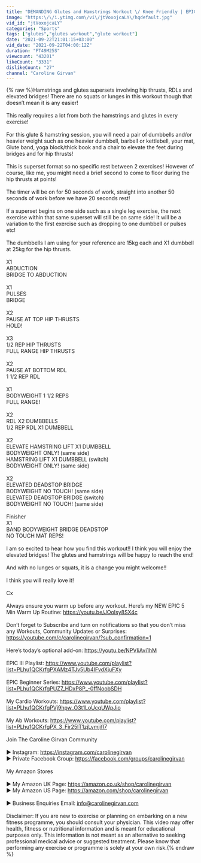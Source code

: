 ```yaml
---
title: "DEMANDING Glutes and Hamstrings Workout \/ Knee Friendly | EPIC III Day 13"
image: "https:\/\/i.ytimg.com\/vi\/jtVoxojcaLY\/hqdefault.jpg"
vid_id: "jtVoxojcaLY"
categories: "Sports"
tags: ["glutes","glutes workout","glute workout"]
date: "2021-09-22T21:01:15+03:00"
vid_date: "2021-09-22T04:00:12Z"
duration: "PT49M25S"
viewcount: "43201"
likeCount: "3331"
dislikeCount: "27"
channel: "Caroline Girvan"
---
```

{% raw %}Hamstrings and glutes supersets involving hip thrusts, RDLs and elevated bridges! There are no squats or lunges in this workout though that doesn’t mean it is any easier! <br /><br />This really requires a lot from both the hamstrings and glutes in every exercise! <br /><br />For this glute &amp; hamstring session, you will need a pair of dumbbells and/or heavier weight such as one heavier dumbbell, barbell or kettlebell, your mat, Glute band, yoga block/thick book and a chair to elevate the feet during bridges and for hip thrusts!<br /><br />This is superset format so no specific rest between 2 exercises! However of course, like me, you might need a brief second to come to floor during the hip thrusts at points! <br /><br />The timer will be on for 50 seconds of work, straight into another 50 seconds of work before we have 20 seconds rest!<br /><br />If a superset begins on one side such as a single leg exercise, the next exercise within that same superset will still be on same side! It will be a variation to the first exercise such as dropping to one dumbbell or pulses etc! <br /><br />The dumbbells I am using for your reference are 15kg each and X1 dumbbell at 25kg for the hip thrusts.<br /><br />X1<br />ABDUCTION<br />BRIDGE TO ABDUCTION<br /><br />X1<br />PULSES<br />BRIDGE<br /><br />X2<br />PAUSE AT TOP HIP THRUSTS<br />HOLD!<br /><br />X3<br />1/2 REP HIP THRUSTS<br />FULL RANGE HIP THRUSTS<br /><br />X2<br />PAUSE AT BOTTOM RDL <br />1 1/2 REP RDL<br /><br />X1<br />BODYWEIGHT 1 1/2 REPS<br />FULL RANGE!<br /><br />X2<br />RDL X2 DUMBBELLS<br />1/2 REP RDL X1 DUMBBELL<br /><br />X2<br />ELEVATE HAMSTRING LIFT X1 DUMBBELL<br />BODYWEIGHT ONLY! (same side)<br />HAMSTRING LIFT X1 DUMBBELL (switch)<br />BODYWEIGHT ONLY! (same side)<br /><br />X2<br />ELEVATED DEADSTOP BRIDGE<br />BODYWEIGHT NO TOUCH! (same side)<br />ELEVATED DEADSTOP BRIDGE (switch)<br />BODYWEIGHT NO TOUCH! (same side)<br /><br />Finisher<br />X1<br />BAND BODYWEIGHT BRIDGE DEADSTOP <br />NO TOUCH MAT REPS!<br /><br />I am so excited to hear how you find this workout!! I think you will enjoy the elevated bridges! The glutes and hamstrings will be happy to reach the end! <br /><br />And with no lunges or squats, it is a change you might welcome!! <br /><br />I think you will really love it!<br /><br />Cx<br /><br />Always ensure you warm up before any workout. Here’s my NEW EPIC 5 Min Warm Up Routine: <a rel="nofollow" target="blank" href="https://youtu.be/JOoIsy8SX4c">https://youtu.be/JOoIsy8SX4c</a><br /><br />Don’t forget to Subscribe and turn on notifications so that you don’t miss any Workouts, Community Updates or Surprises: <a rel="nofollow" target="blank" href="https://youtube.com/c/carolinegirvan/?sub_confirmation=1">https://youtube.com/c/carolinegirvan/?sub_confirmation=1</a><br /><br />Here’s today’s optional add-on: <a rel="nofollow" target="blank" href="https://youtu.be/NPVIiAvi1hM">https://youtu.be/NPVIiAvi1hM</a><br /><br />EPIC III Playlist: <a rel="nofollow" target="blank" href="https://www.youtube.com/playlist?list=PLhu1QCKrfgPXAMz4TJv5Ub4IFvdXjuFXy">https://www.youtube.com/playlist?list=PLhu1QCKrfgPXAMz4TJv5Ub4IFvdXjuFXy</a><br /><br />EPIC Beginner Series: <a rel="nofollow" target="blank" href="https://www.youtube.com/playlist?list=PLhu1QCKrfgPUZ7_HDxP8P_-0ffNoobSDH">https://www.youtube.com/playlist?list=PLhu1QCKrfgPUZ7_HDxP8P_-0ffNoobSDH</a><br /><br />My Cardio Workouts: <a rel="nofollow" target="blank" href="https://www.youtube.com/playlist?list=PLhu1QCKrfgPVj9hpw_O3t1LoUcqUWpJio">https://www.youtube.com/playlist?list=PLhu1QCKrfgPVj9hpw_O3t1LoUcqUWpJio</a><br /><br />My Ab Workouts: <a rel="nofollow" target="blank" href="https://www.youtube.com/playlist?list=PLhu1QCKrfgPX_3_Fir25lT1zjLvmjifl7">https://www.youtube.com/playlist?list=PLhu1QCKrfgPX_3_Fir25lT1zjLvmjifl7</a><br /><br />Join The Caroline Girvan Community<br /><br />▶ Instagram: <a rel="nofollow" target="blank" href="https://instagram.com/carolinegirvan">https://instagram.com/carolinegirvan</a><br />▶ Private Facebook Group: <a rel="nofollow" target="blank" href="https://facebook.com/groups/carolinegirvan">https://facebook.com/groups/carolinegirvan</a><br /><br />My Amazon Stores<br /><br />▶ My Amazon UK Page: <a rel="nofollow" target="blank" href="https://amazon.co.uk/shop/carolinegirvan">https://amazon.co.uk/shop/carolinegirvan</a><br />▶ My Amazon US Page: <a rel="nofollow" target="blank" href="https://amazon.com/shop/carolinegirvan">https://amazon.com/shop/carolinegirvan</a><br /><br />▶ Business Enquiries Email: info@carolinegirvan.com<br /><br />Disclaimer: If you are new to exercise or planning on embarking on a new fitness programme, you should consult your physician. This video may offer health, fitness or nutritional information and is meant for educational purposes only. This information is not meant as an alternative to seeking professional medical advice or suggested treatment. Please know that performing any exercise or programme is solely at your own risk.{% endraw %}
